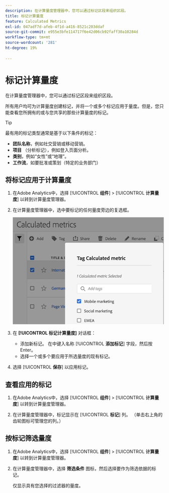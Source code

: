 ```yaml
---
description: 在计算量度管理器中，您可以通过标记区段来组织区段。
title: 标记计算量度
feature: Calculated Metrics
exl-id: 047adf7d-afeb-4f1d-a416-8521c203ddaf
source-git-commit: e955e3bfe114717f6e42d06cb92faff30a10284d
workflow-type: tm+mt
source-wordcount: '281'
ht-degree: 19%

---
```


# 标记计算量度

在计算量度管理器中，您可以通过标记区段来组织区段。

所有用户均可为计算量度创建标记，并将一个或多个标记应用于量度。但是，您只能查看您所拥有的或与您共享的那些计算量度的标记。

>[!TIP]
>
>最有用的标记类型通常是基于以下条件的标记：
>
>* **团队名称**，例如社交营销或移动营销。
>* **项目** （分析标记），例如登入页面分析。
>* **类别**，例如“女性”或“地理”。
>* **工作流**，如要批准或策划（特定的业务部门）


## 将标记应用于计算量度

1. 在Adobe Analytics中，选择 [!UICONTROL **组件**] > [!UICONTROL **计算量度**] 以转到计算量度管理器。

1. 在计算量度管理器中，选中要标记的任何量度旁边的复选框。

   ![](assets/cm_add_tags.png)

1. 在 **[!UICONTROL 标记计算量度]** 对话框：

   * 添加新标记。 在中键入名称 [!UICONTROL **添加标记**] 字段，然后按Enter。
   * 选择一个或多个要应用于所选量度的现有标记。

1. 选择 [!UICONTROL **保存**] 以应用标记。

## 查看应用的标记

1. 在Adobe Analytics中，选择 [!UICONTROL **组件**] > [!UICONTROL **计算量度**] 以转到计算量度管理器。

1. 在计算量度管理器中，标记显示在 [!UICONTROL **标记**] 列。 （单击右上角的齿轮图标可管理您的列。）

## 按标记筛选量度

1. 在Adobe Analytics中，选择 [!UICONTROL **组件**] > [!UICONTROL **计算量度**] 以转到计算量度管理器。

1. 在计算量度管理器中，选择 **筛选条件** 图标，然后选择要作为筛选依据的标记。

   仅显示具有您选择的过滤器的量度。
